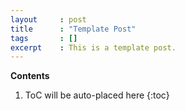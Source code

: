```yaml
---
layout     : post
title      : "Template Post"
tags       : []
excerpt    : This is a template post.
---
```


**Contents**
1. ToC will be auto-placed here
{:toc}
